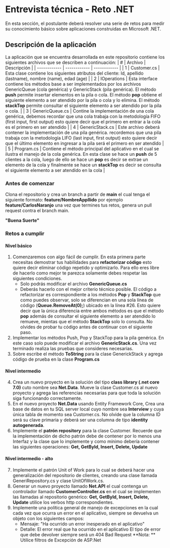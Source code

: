 # Entrevista técnica - Reto .NET

En esta sección, el postulante deberá resolver una serie de retos para medir su conocimiento básico sobre aplicaciones construidas en Microsoft .NET.

## **Descripción de la aplicación**

La aplicación que se encuentra desarrollada en este repositorio contiene los siguientes archivos que se describen a continuación:
| #  | Archivo  | Descripción  |
| ------------ | ------------ | ------------ |
| 1  | Customer.cs  | Esta clase contiene los siguientes atributos del cliente: Id, apellido (lastname), nombre (name), edad (age)  |
| 2  |  IOperations | Esta interface contiene los métodos base a ser implementados por los archivos GenericQueue (cola genérica) y GenericStack (pila genérica). El método **push** permite insertar elementos en la pila o cola. El método **pop** obtiene el siguiente elemento a ser atendido por la pila o cola y lo elimina. El método **stackTop** permite consultar el siguiente elemento a ser atendido por la pila o cola.  |
| 3 | GenericQueue.cs | Contine la implementación de una cola genérica, debemos recordar que una cola trabaja con la metodología FIFO (first input, first output) esto quiere decir que el primero en entrar a la cola es el primero en ser atendido  |
| 4 | GenericStack.cs  | Este archivo deberá contener la implementación de una pila genérica. recordemos que una pila trabaja con la metodología LIFO (last input, first output) esto quiere decir que el último elemento en ingresar a la pila será el primero en ser atendido  |
| 5 | Program.cs  | Contiene el método principal del aplicativo en el cual se ilustra el manejo de la cola genérica. En esta clase se hace un **push** de 5 clientes a la cola, luego de ello se hace un **pop** es decir se extrae un elemento de la cola y finalmente se hace un **stackTop** es decir se consulta el siguiente elemento a ser atendido en la cola   |

### Antes de comenzar
Clona el repositorio y crea un branch a partir de **main** el cual tenga el siguiente formato: **feature/NombreAppllido** por ejemplo **feature/CarlosNaranjo** una vez que termines tus retos, genera un pull request contra el branch main.

**"Buena Suerte"**

### **Retos a cumplir**

#### Nivel básico

1. Comenzaremos con algo fácil de cumplir. En esta primera parte necesitas demostrar tus habilidades para **refactorizar código** esto quiere decir eliminar código repetido y optimizarlo. Para ello eres libre de hacerlo como mejor te parezca solamente debes respetar las siguientes condiciones.
	- Solo podrás modificar el archivo **GenericQueue.cs**
	-  Deberás hacerlo con el mejor criterio técnico posible.
El código a refactorizar es  correspondiente a los métodos **Pop** y **StackTop** que como puedes observar, solo se diferencian en una sola línea de código (**Queue.RemoveAt(0);**) ubicado en la línea #26. Esto quiere decir que la única diferencia entre ambos métodos es que el método **pop** además de consultar el siguiente elemento a ser atendido lo remueve, mientas que el método **StackTop** solo lo consulta. No olvides de probar tu código antes de continuar con el siguiente paso.
2. Implementar los métodos Push, Pop y StackTop para la pila genérica. En este caso solo puede modificar el archivo **GenericStack.cs**. Una vez terminado realiza las pruebas que consideres necesarias.
3. Sobre escribe el método **ToString** para la clase GenerickStack y agrega código de prueba en la clase **Program.cs**

#### Nivel intermedio
4. Crea un nuevo proyecto en la solución del tipo **class library (.net core 7.0)** cuto nombre sea **Net.Data**. Mueve la clase Customer.cs al nuevo proyecto y agrega las referencias necesarias para que toda la solución siga funcionando correctamente.
5. En el nuevo proyecto **Net.Data** usando Entity Framework Core, Crea una base de datos en tu SQL server local cuyo nombre sea **Interview** y cuya única tabla de momento sea Customer.cs. No olvide que la columna ID será su clave primaria y deberá ser una columna de tipo **identity autogenerada**.
6. Implemente el **patrón repository** para la clase Customer. Recuerde que la implementación de dicho patrón debe de contener por lo menos una Interfaz y la clase que lo implemente y como mínimo debería contener las siguientes operaciones: **Get, GetById, Insert, Delete, Update**

#### Nivel intermedio - alto

7. Implemente el patrón Unit of Work para lo cual se deberá hacer una generalización del repositorio de clientes, creando una clase llamada GeneriRepository.cs y clase UnitOfWork.cs.
8. Generar un nuevo proyecto llamado **Net.API** el cual contenga un controlador llamado **CustomerController.cs** en el cual se implementen las llamadas al repositorio genérico: **Get, GetById, Insert, Delete, Update** utilice los verbos http correspondientes.
9. Implemente una política general de manejo de excepciones en la cual cada vez que ocurra un error en el aplicativo, siempre se devuelva un objeto con los siguientes campos:
	-  Mensaje: "Ha ocurrido un error inesperado en el aplicativo"
	- Detalle: El error real que ha ocurrido en el aplicativo
	 El tipo de error que debe devolver siempre será un 404 Bad Request
	 **Nota: ** Utilice filtros de Excepción de ASP.Net
